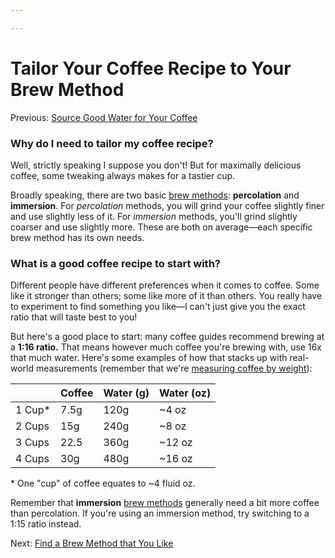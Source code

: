 ```yaml
---

---
```


# Tailor Your Coffee Recipe to Your Brew Method

Previous: [Source Good Water for Your
Coffee](https://calebsnotes.brick.do/source-good-water-for-your-coffee-Ov85QRkmgDVw)

### **Why do I need to tailor my coffee recipe?**

Well, strictly speaking I suppose you don't! But for maximally delicious
coffee, some tweaking always makes for a tastier cup.

Broadly speaking, there are two basic [brew
methods](https://calebsnotes.brick.do/find-a-brew-method-that-you-like-Ade2M08YJWev):
**percolation** and **immersion**. For *percolation* methods, you will
grind your coffee slightly finer and use slightly less of it. For
*immersion* methods, you'll grind slightly coarser and use slightly
more. These are both on average—each specific brew method has its own
needs.

### **What is a good coffee recipe to start with?**

Different people have different preferences when it comes to coffee.
Some like it stronger than others; some like more of it than others. You
really have to experiment to find something you like—I can't just give
you the exact ratio that will taste best to you!

But here's a good place to start: many coffee guides recommend brewing
at a **1:16 ratio.** That means however much coffee you're brewing with,
use 16x that much water. Here's some examples of how that stacks up with
real-world measurements (remember that we're [measuring coffee by
weight](https://calebsnotes.brick.do/measure-your-coffee-by-weight-vrJ0LrbPQdOp)):


|         | Coffee | Water (g) | Water (oz) |
|---------|--------|-----------|------------|
| 1 Cup\* | 7.5g   | 120g      | \~4 oz     |
| 2 Cups  | 15g    | 240g      | \~8 oz     |
| 3 Cups  | 22.5   | 360g      | \~12 oz    |
| 4 Cups  | 30g    | 480g      | \~16 oz    |


\* One "cup" of coffee equates to \~4 fluid oz.

Remember that **immersion** [brew
methods](https://calebsnotes.brick.do/find-a-brew-method-that-you-like-Ade2M08YJWev)
generally need a bit more coffee than percolation. If you're using an
immersion method, try switching to a 1:15 ratio instead.

Next: [Find a Brew Method that You
Like](https://calebsnotes.brick.do/find-a-brew-method-that-you-like-Ade2M08YJWev)
